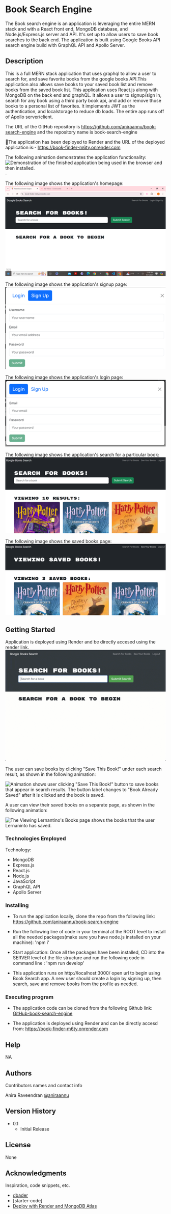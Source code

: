 # Book Search Engine

The Book search engine is an application is leveraging the entire MERN stack and with a React front end, MongoDB database, and Node.js/Express.js server and API. It's set up to allow users to save book searches to the back end. The application is built using Google Books API search engine build with GraphQL API and Apollo Server.

## Description

This is a full MERN stack application that uses graphql to allow a user to search for, and save favorite books from the google books API.This application also allows save books to your saved book list and remove books from the saved book list. This application uses React.js along with MongoDB on the back end and graphQL. It allows a user to signup/sign in, search for any book using a third party book api, and add or remove those books to a personal list of favorites. It implements JWT as the authentication, and localstorage to reduce db loads. The entire app runs off of Apollo server/client.

The URL of the GitHub repository is https://github.com/aniraannu/book-search-engine and the repository name is book-search-engine

🚀The application has been deployed to Render and the URL of the deployed application is:- https://book-finder-m6ty.onrender.com

The following animation demonstrates the application functionality:
![Demonstration of the finished application being used in the browser and then installed.](./Assets/images/demo-video.gif).

The following image shows the application's homepage:
![Application's homepage](./Assets/images/home-page.png)

The following image shows the application's signup page:
![Application signup page](./Assets/images/signup.png)

The following image shows the application's login page:
![Application login page](./Assets/images/login.png)

The following image shows the application's search for a particular book:
![Search results for Harry potter](./Assets/images/search-results.png)

The following image shows the saved books page:
![User's saved books](./Assets/images/saved-books.png)

## Getting Started

Application is deployed using Render and be directly accesed using the render link.
![Animation shows "star wars" typed into a search box and books about Star Wars appearing as results.](./Assets/21-mern-homework-demo-01.gif)

The user can save books by clicking "Save This Book!" under each search result, as shown in the following animation:

![Animation shows user clicking "Save This Book!" button to save books that appear in search results. The button label changes to "Book Already Saved" after it is clicked and the book is saved.](./Assets/21-mern-homework-demo-02.gif)

A user can view their saved books on a separate page, as shown in the following animation:

![The Viewing Lernantino's Books page shows the books that the user Lernaninto has saved.](./Assets/21-mern-homework-demo-03.gif)

### Technologies Employed

Technology:

- MongoDB
- Express.js
- React.js
- Node.js
- JavaScript
- GraphQL API
- Apollo Server

### Installing

- To run the application locally, clone the repo from the following link: https://github.com/aniraannu/book-search-engine
- Run the following line of code in your terminal at the ROOT level to install all the needed packages(make sure you have node.js installed on your machine):
  'npm i'

- Start application: Once all the packages have been installed, CD into the SERVER level of the file structure and run the following code in command line :
  'npm run develop'

- This application runs on http://localhost:3000/ open url to begin using Book Search app. A new user should create a login by signing up, then search, save and remove books from the profile as needed.

### Executing program

- The application code can be cloned from the following Github link:
  [GitHub-book-search-engine](https://github.com/aniraannu/book-search-engine)

- The application is deployed using Render and can be directly accesd from: https://book-finder-m6ty.onrender.com

## Help

NA

## Authors

Contributors names and contact info

Anira Raveendran
[@aniraannu](https://github.com/aniraannu)

## Version History

- 0.1
  - Initial Release

## License

None

## Acknowledgments

Inspiration, code snippets, etc.

- [dbader](https://github.com/dbader/readme-template)
- [starter-code]
- [Deploy with Render and MongoDB Atlas](https://coding-boot-camp.github.io/full-stack/mongodb/deploy-with-render-and-mongodb-atlas)
